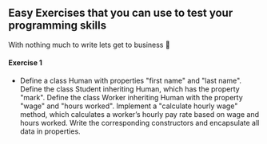 ## Easy Exercises that you can use to test your programming skills

With nothing much to write lets get to business :muscle:

#### Exercise 1
- Define a class Human with properties "first name" and "last name". Define
the class Student inheriting Human, which has the property "mark". Define
the class Worker inheriting Human with the property "wage" and "hours
worked". Implement a "calculate hourly wage" method, which calculates a
worker’s hourly pay rate based on wage and hours worked. Write the
corresponding constructors and encapsulate all data in properties.
